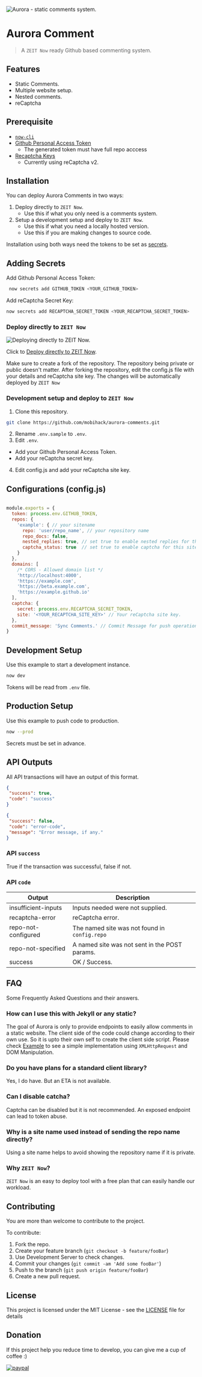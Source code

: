 ![Aurora - static comments system.](docs/assets/images/banner.png)

# Aurora Comment

> A `ZEIT Now` ready Github based commenting system.

## Features
 - Static Comments.
 - Multiple website setup.
 - Nested comments.
 - reCaptcha

## Prerequisite

 - [`now-cli`](https://zeit.co/download)
 - [Github Personal Access Token](https://github.com/settings/tokens)
    - The generated token must have full repo acccess
 - [Recaptcha Keys](https://www.google.com/recaptcha/)
    - Currently using reCaptcha v2.

## Installation

You can deploy Aurora Comments in two ways:
 1) Deploy directly to `ZEIT Now`.
    - Use this if what you only need is a comments system. 
 2) Setup a development setup and deploy to `ZEIT Now`.
    - Use this if what you need a locally hosted version.
    - Use this if you are making changes to source code.
  
Installation using both ways need the tokens to be set as [secrets](https://zeit.co/docs/v2/environment-variables-and-secrets).

## Adding Secrets

Add Github Personal Access Token:
```sh
 now secrets add GITHUB_TOKEN <YOUR_GITHUB_TOKEN>
 ```
Add reCaptcha Secret Key:
 ```sh
 now secrets add RECAPTCHA_SECRET_TOKEN <YOUR_RECAPTCHA_SECRET_TOKEN>
 ```

### Deploy directly to `ZEIT Now`

![Deploying directly to ZEIT Now.](docs/assets/images/now-deploy.gif)

Click to [Deploy directly to ZEIT Now](https://zeit.co/new/project?template=https://github.com/mobihack/aurora-comments/).

Make sure to create a fork of the repository. The repository being private or public doesn't matter. After forking the repository, edit the config.js file with your details and reCaptcha site key. The changes will be automatically deployed by `ZEIT Now`


### Development setup and deploy to `ZEIT Now`

1) Clone this repository.

 ```sh
 git clone https://github.com/mobihack/aurora-comments.git
 ```

2) Rename `.env.sample` to `.env`.
3) Edit `.env`.
 - Add your Github Personal Access Token.
 - Add your reCaptcha secret key.
 4) Edit config.js and add your reCaptcha site key.

## Configurations (config.js)
```js

module.exports = {
  token: process.env.GITHUB_TOKEN,
  repos: {
    'example': { // your sitename
      repo: 'user/repo_name', // your repository name
      repo_docs: false,
      nested_replies: true, // set true to enable nested replies for this site
      captcha_status: true  // set true to enable captcha for this site
    }
  },
  domains: [
    /* CORS - Allowed domain list */
    'http://localhost:4000',
    'https://example.com',
    'https://beta.example.com',
    'https://example.github.io'
  ],
  captcha: {
    secret: process.env.RECAPTCHA_SECRET_TOKEN,
    site: '<YOUR_RECAPTCHA_SITE_KEY>' // Your reCaptcha site key.
  },
  commit_message: 'Sync Comments.' // Commit Message for push operation.
}

```

## Development Setup

Use this example to start a development instance.

```sh
now dev
```

Tokens will be read from `.env` file.

## Production Setup

Use this example to push code to production.

```sh
now --prod
```

Secrets must be set in advance.

## API Outputs

All API transactions will have an output of this format.

```json
{
 "success": true,
 "code": "success"
}
```
```json
{
 "success": false,
 "code": "error-code",
 "message": "Error message, if any."
}
```
### API `success`

True if the transaction was successful, false if not.

### API `code`
| Output               | Description                                    |
| -------------------- | ---------------------------------------------- |
| insufficient-inputs  | Inputs needed were not supplied.               |
| recaptcha-error      | reCaptcha error.                               |
| repo-not-configured  | The named site was not found in `config.repo`  |
| repo-not-specified   | A named site was not sent in the POST params.  |
| success              | OK / Success.                                  |

## FAQ
Some Frequently Asked Questions and their answers.

### How can I use this with Jekyll or any static?
The goal of Aurora is only to provide endpoints to easily allow comments in a static website. The client side of the code could change according to their own use. So it is upto their own self to create the client side script. Please check [Example](./docs/_include/comments.html) to see a simple implementation using `XMLHttpRequest` and DOM Manipulation.

### Do you have plans for a standard client library?
Yes, I do have. But an ETA is not available.

### Can I disable catcha?
Captcha can be disabled but it is not recommended. An exposed endpoint can lead to token abuse.

### Why is a site name used instead of sending the repo name directly?
Using a site name helps to avoid showing the repository name if it is private.

### Why `ZEIT Now`?
`ZEIT Now` is an easy to deploy tool with a free plan that can easily handle our workload.

## Contributing

You are more than welcome to contribute to the project.

To contribute:

1. Fork the repo.
2. Create your feature branch (`git checkout -b feature/fooBar`)
3. Use Development Server to check changes.
3. Commit your changes (`git commit -am 'Add some fooBar'`)
4. Push to the branch (`git push origin feature/fooBar`)
5. Create a new pull request.

## License

This project is licensed under the MIT License - see the [LICENSE](LICENSE) file for details

## Donation
If this project help you reduce time to develop, you can give me a cup of coffee :) 

[![paypal](https://www.paypalobjects.com/en_US/i/btn/btn_donateCC_LG.gif)](https://www.paypal.com/cgi-bin/webscr?cmd=_s-xclick&hosted_button_id=EKLDUBPHHLRE4&source=url)

